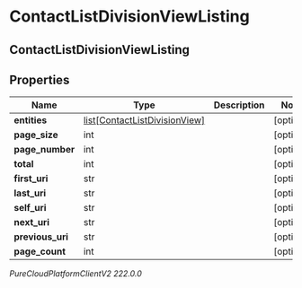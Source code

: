 # ContactListDivisionViewListing

## ContactListDivisionViewListing

## Properties

|Name | Type | Description | Notes|
|------------ | ------------- | ------------- | -------------|
| **entities** | [list[ContactListDivisionView]](ContactListDivisionView) |  | [optional] |
| **page_size** | int |  | [optional] |
| **page_number** | int |  | [optional] |
| **total** | int |  | [optional] |
| **first_uri** | str |  | [optional] |
| **last_uri** | str |  | [optional] |
| **self_uri** | str |  | [optional] |
| **next_uri** | str |  | [optional] |
| **previous_uri** | str |  | [optional] |
| **page_count** | int |  | [optional] |



_PureCloudPlatformClientV2 222.0.0_
